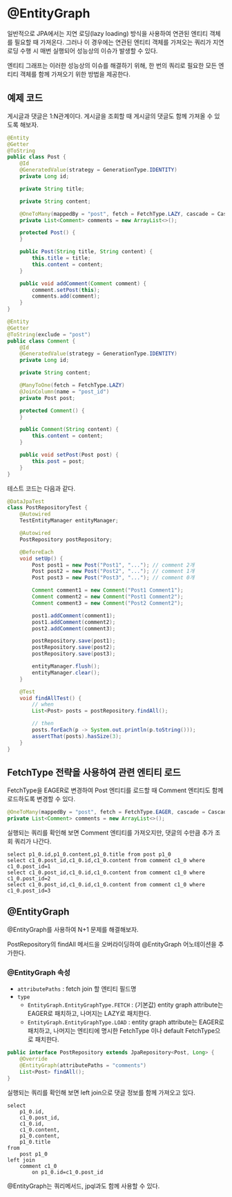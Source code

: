 # @EntityGraph

일반적으로 JPA에서는 지연 로딩(lazy loading) 방식을 사용하여 연관된 엔티티 객체를 필요할 때 가져온다.
그러나 이 경우에는 연관된 엔티티 객체를 가져오는 쿼리가 지연 로딩 수행 시 매번 실행되어 성능상의 이슈가 발생할 수 있다.

엔티티 그래프는 이러한 성능상의 이슈를 해결하기 위해,
한 번의 쿼리로 필요한 모든 엔티티 객체를 함께 가져오기 위한 방법을 제공한다.

## 예제 코드
게시글과 댓글은 1:N관계이다. 게시글을 조회할 때 게시글의 댓글도 함께 가져올 수 있도록 해보자.
```java
@Entity
@Getter
@ToString
public class Post {
    @Id
    @GeneratedValue(strategy = GenerationType.IDENTITY)
    private Long id;

    private String title;

    private String content;

    @OneToMany(mappedBy = "post", fetch = FetchType.LAZY, cascade = CascadeType.PERSIST)
    private List<Comment> comments = new ArrayList<>();

    protected Post() {
    }

    public Post(String title, String content) {
        this.title = title;
        this.content = content;
    }

    public void addComment(Comment comment) {
        comment.setPost(this);
        comments.add(comment);
    }
}
```

```java
@Entity
@Getter
@ToString(exclude = "post")
public class Comment {
    @Id
    @GeneratedValue(strategy = GenerationType.IDENTITY)
    private Long id;

    private String content;

    @ManyToOne(fetch = FetchType.LAZY)
    @JoinColumn(name = "post_id")
    private Post post;

    protected Comment() {
    }

    public Comment(String content) {
        this.content = content;
    }

    public void setPost(Post post) {
        this.post = post;
    }
}
```
테스트 코드는 다음과 같다.
```java
@DataJpaTest
class PostRepositoryTest {
    @Autowired
    TestEntityManager entityManager;

    @Autowired
    PostRepository postRepository;

    @BeforeEach
    void setUp() {
        Post post1 = new Post("Post1", "..."); // comment 2개
        Post post2 = new Post("Post2", "..."); // comment 1개
        Post post3 = new Post("Post3", "..."); // comment 0개

        Comment comment1 = new Comment("Post1 Comment1");
        Comment comment2 = new Comment("Post1 Comment2");
        Comment comment3 = new Comment("Post2 Comment2");

        post1.addComment(comment1);
        post1.addComment(comment2);
        post2.addComment(comment3);

        postRepository.save(post1);
        postRepository.save(post2);
        postRepository.save(post3);

        entityManager.flush();
        entityManager.clear();
    }

    @Test
    void findAllTest() {
        // when
        List<Post> posts = postRepository.findAll();

        // then
        posts.forEach(p -> System.out.println(p.toString()));
        assertThat(posts).hasSize(3);
    }
}
```

## FetchType 전략을 사용하여 관련 엔티티 로드
FetchType을 EAGER로 변경하여 Post 엔티티를 로드할 때 Comment 엔티티도 함께 로드하도록 변경할 수 있다.
```java
@OneToMany(mappedBy = "post", fetch = FetchType.EAGER, cascade = CascadeType.PERSIST)
private List<Comment> comments = new ArrayList<>();
```

실행되는 쿼리를 확인해 보면 Comment 엔티티를 가져오지만, 댓글의 수만큼 추가 조회 쿼리가 나간다.
```
select p1_0.id,p1_0.content,p1_0.title from post p1_0
select c1_0.post_id,c1_0.id,c1_0.content from comment c1_0 where c1_0.post_id=1
select c1_0.post_id,c1_0.id,c1_0.content from comment c1_0 where c1_0.post_id=2
select c1_0.post_id,c1_0.id,c1_0.content from comment c1_0 where c1_0.post_id=3
```

## @EntityGraph
@EntityGraph를 사용하여 N+1 문제를 해결해보자.

PostRepository의 findAll 메서드을 오버라이딩하여 @EntityGraph 어노테이션을 추가한다.
### @EntityGraph 속성
- `attributePaths` : fetch join 할 엔티티 필드명
- `type`
  - `EntityGraph.EntityGraphType.FETCH` : (기본값) entity graph attribute는 EAGER로 패치하고, 나머지는 LAZY로 패치한다.
  - `EntityGraph.EntityGraphType.LOAD` : entity graph attribute는 EAGER로 패치하고, 나머지는 엔티티에 명시한 FetchType 이나 default FetchType으로 패치한다.

```java
public interface PostRepository extends JpaRepository<Post, Long> {
    @Override
    @EntityGraph(attributePaths = "comments")
    List<Post> findAll();
}
```
실행되는 쿼리를 확인해 보면 left join으로 댓글 정보를 함께 가져오고 있다.
```
select
    p1_0.id,
    c1_0.post_id,
    c1_0.id,
    c1_0.content,
    p1_0.content,
    p1_0.title 
from
    post p1_0 
left join
    comment c1_0 
        on p1_0.id=c1_0.post_id
```
@EntityGraph는 쿼리메서드, jpql과도 함께 사용할 수 있다.
